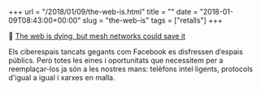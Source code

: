 +++
url = "/2018/01/09/the-web-is.html"
title = ""
date = "2018-01-09T08:43:00+00:00"
slug = "the-web-is"
tags = ["retalls"]
+++

📎 [The web is dying, but mesh networks could save it](https://thenextweb.com/syndication/2018/01/02/web-dying-mesh-networks-will-save/)

Els ciberespais tancats gegants com Facebook es disfressen d’espais públics. Però totes les eines i oportunitats que necessitem per a reemplaçar-los ja són a les nostres mans: telèfons intel·ligents, protocols d'igual a igual i xarxes en malla.

